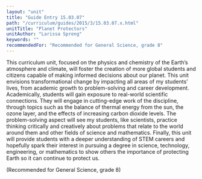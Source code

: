 ```yaml
---
layout: "unit"
title: "Guide Entry 15.03.07"
path: "/curriculum/guides/2015/3/15.03.07.x.html"
unitTitle: "Planet Protectors"
unitAuthor: "Larissa Spreng"
keywords: ""
recommendedFor: "Recommended for General Science, grade 8"
---
```

<main>
 <p>
  This curriculum unit, focused on the physics and chemistry of the Earth’s atmosphere and climate, will foster the creation of more global students and citizens capable of making informed decisions about our planet. This unit envisions transformational change by impacting all areas of my students’ lives, from academic growth to problem-solving and career development. Academically, students will gain exposure to real-world scientific connections. They will engage in cutting-edge work of the discipline, through topics such as the balance of thermal energy from the sun, the ozone layer, and the effects of increasing carbon dioxide levels. The problem-solving aspect will see my students, like scientists, practice thinking critically and creatively about problems that relate to the world around them and other fields of science and mathematics. Finally, this unit will provide students with a deeper understanding of STEM careers and hopefully spark their interest in pursuing a degree in science, technology, engineering, or mathematics to show others the importance of protecting Earth so it can continue to protect us.
 </p>
 <p>
  (Recommended for General Science, grade 8)
 </p>
</main>